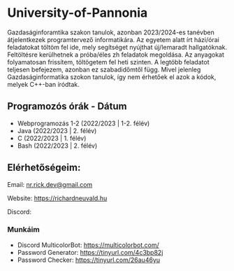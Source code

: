 # University-of-Pannonia

Gazdaságinforamtika szakon tanulok, azonban 2023/2024-es tanévben átjelentkezek programtervező informatikára. Az egyetem alatt írt házi/órai feladatokat töltöm fel ide, mely segítséget nyújthat új/lemaradt hallgatóknak. Feltöltésre kerülhetnek a próba/éles zh feladatok megoldása. Az anyagokat folyamatosan frissítem, töltögetem fel heti szinten. A legtöbb feladatot teljesen befejezem, azonban ez szabadidőmtől függ. Mivel jelenleg Gazdaságinformatika szokon tanulok, így nem érhetőek el azok a kódok, melyek C++-ban íródtak.

## Programozós órák - Dátum

- Webprogramozás 1-2 (2022/2023 | 1-2. félév)
- Java (2022/2023 | 2. félév)
- C (2022/2023 | 1. félév)
- Bash (2022/2023 | 2. félév)

## Elérhetőségeim:

Email: nr.rick.dev@gmail.com

Website: https://richardneuvald.hu

Discord: 

### Munkáim

- Discord MulticolorBot: https://multicolorbot.com/
- Password Generator: https://tinyurl.com/4c3bp82j
- Password Checker: https://tinyurl.com/26au46yu